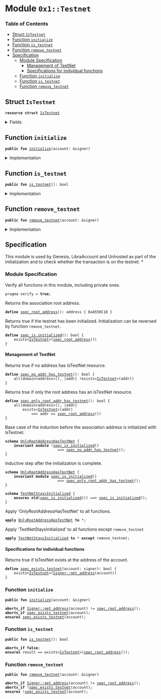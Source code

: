 
<a name="0x1_Testnet"></a>

# Module `0x1::Testnet`

### Table of Contents

-  [Struct `IsTestnet`](#0x1_Testnet_IsTestnet)
-  [Function `initialize`](#0x1_Testnet_initialize)
-  [Function `is_testnet`](#0x1_Testnet_is_testnet)
-  [Function `remove_testnet`](#0x1_Testnet_remove_testnet)
-  [Specification](#0x1_Testnet_Specification)
    -  [Module Specification](#0x1_Testnet_@Module_Specification)
        -  [Management of TestNet](#0x1_Testnet_@Management_of_TestNet)
        -  [Specifications for individual functions](#0x1_Testnet_@Specifications_for_individual_functions)
    -  [Function `initialize`](#0x1_Testnet_Specification_initialize)
    -  [Function `is_testnet`](#0x1_Testnet_Specification_is_testnet)
    -  [Function `remove_testnet`](#0x1_Testnet_Specification_remove_testnet)



<a name="0x1_Testnet_IsTestnet"></a>

## Struct `IsTestnet`



<pre><code><b>resource</b> <b>struct</b> <a href="#0x1_Testnet_IsTestnet">IsTestnet</a>
</code></pre>



<details>
<summary>Fields</summary>


<dl>
<dt>

<code>dummy_field: bool</code>
</dt>
<dd>

</dd>
</dl>


</details>

<a name="0x1_Testnet_initialize"></a>

## Function `initialize`



<pre><code><b>public</b> <b>fun</b> <a href="#0x1_Testnet_initialize">initialize</a>(account: &signer)
</code></pre>



<details>
<summary>Implementation</summary>


<pre><code><b>public</b> <b>fun</b> <a href="#0x1_Testnet_initialize">initialize</a>(account: &signer) {
    <b>assert</b>(<a href="Signer.md#0x1_Signer_address_of">Signer::address_of</a>(account) == <a href="CoreAddresses.md#0x1_CoreAddresses_ASSOCIATION_ROOT_ADDRESS">CoreAddresses::ASSOCIATION_ROOT_ADDRESS</a>(), 0);
    move_to(account, <a href="#0x1_Testnet_IsTestnet">IsTestnet</a>{})
}
</code></pre>



</details>

<a name="0x1_Testnet_is_testnet"></a>

## Function `is_testnet`



<pre><code><b>public</b> <b>fun</b> <a href="#0x1_Testnet_is_testnet">is_testnet</a>(): bool
</code></pre>



<details>
<summary>Implementation</summary>


<pre><code><b>public</b> <b>fun</b> <a href="#0x1_Testnet_is_testnet">is_testnet</a>(): bool {
    exists&lt;<a href="#0x1_Testnet_IsTestnet">IsTestnet</a>&gt;(<a href="CoreAddresses.md#0x1_CoreAddresses_ASSOCIATION_ROOT_ADDRESS">CoreAddresses::ASSOCIATION_ROOT_ADDRESS</a>())
}
</code></pre>



</details>

<a name="0x1_Testnet_remove_testnet"></a>

## Function `remove_testnet`



<pre><code><b>public</b> <b>fun</b> <a href="#0x1_Testnet_remove_testnet">remove_testnet</a>(account: &signer)
</code></pre>



<details>
<summary>Implementation</summary>


<pre><code><b>public</b> <b>fun</b> <a href="#0x1_Testnet_remove_testnet">remove_testnet</a>(account: &signer)
<b>acquires</b> <a href="#0x1_Testnet_IsTestnet">IsTestnet</a> {
    <b>assert</b>(<a href="Signer.md#0x1_Signer_address_of">Signer::address_of</a>(account) == <a href="CoreAddresses.md#0x1_CoreAddresses_ASSOCIATION_ROOT_ADDRESS">CoreAddresses::ASSOCIATION_ROOT_ADDRESS</a>(), 0);
    <a href="#0x1_Testnet_IsTestnet">IsTestnet</a>{} = move_from&lt;<a href="#0x1_Testnet_IsTestnet">IsTestnet</a>&gt;(<a href="CoreAddresses.md#0x1_CoreAddresses_ASSOCIATION_ROOT_ADDRESS">CoreAddresses::ASSOCIATION_ROOT_ADDRESS</a>());
}
</code></pre>



</details>

<a name="0x1_Testnet_Specification"></a>

## Specification


This module is used by Genesis, LibraAccount and Unhosted as part of
the initialization and to check whether the transaction is on the
testnet.
*

<a name="0x1_Testnet_@Module_Specification"></a>

### Module Specification


Verify all functions in this module, including private ones.


<pre><code>pragma verify = <b>true</b>;
</code></pre>


Returns the association root address.


<a name="0x1_Testnet_spec_root_address"></a>


<pre><code><b>define</b> <a href="#0x1_Testnet_spec_root_address">spec_root_address</a>(): address { 0xA550C18 }
</code></pre>


Returns true if the testnet has been initialized.
Initialization can be reversed by function
<code>remove_testnet</code>.


<a name="0x1_Testnet_spec_is_initialized"></a>


<pre><code><b>define</b> <a href="#0x1_Testnet_spec_is_initialized">spec_is_initialized</a>(): bool {
    exists&lt;<a href="#0x1_Testnet_IsTestnet">IsTestnet</a>&gt;(<a href="#0x1_Testnet_spec_root_address">spec_root_address</a>())
}
</code></pre>



<a name="0x1_Testnet_@Management_of_TestNet"></a>

#### Management of TestNet


Returns true if no address has IsTestNet resource.


<a name="0x1_Testnet_spec_no_addr_has_testnet"></a>


<pre><code><b>define</b> <a href="#0x1_Testnet_spec_no_addr_has_testnet">spec_no_addr_has_testnet</a>(): bool {
    all(domain&lt;address&gt;(), |addr| !exists&lt;<a href="#0x1_Testnet_IsTestnet">IsTestnet</a>&gt;(addr))
}
</code></pre>


Returns true if only the root address has an IsTestNet resource.


<a name="0x1_Testnet_spec_only_root_addr_has_testnet"></a>


<pre><code><b>define</b> <a href="#0x1_Testnet_spec_only_root_addr_has_testnet">spec_only_root_addr_has_testnet</a>(): bool {
    all(domain&lt;address&gt;(), |addr|
        exists&lt;<a href="#0x1_Testnet_IsTestnet">IsTestnet</a>&gt;(addr)
            ==&gt; addr == <a href="#0x1_Testnet_spec_root_address">spec_root_address</a>())
}
</code></pre>




<a name="0x1_Testnet_OnlyRootAddressHasTestNet"></a>

Base case of the induction before the association address is
initialized with IsTestnet.


<pre><code><b>schema</b> <a href="#0x1_Testnet_OnlyRootAddressHasTestNet">OnlyRootAddressHasTestNet</a> {
    <b>invariant</b> <b>module</b> !<a href="#0x1_Testnet_spec_is_initialized">spec_is_initialized</a>()
                        ==&gt; <a href="#0x1_Testnet_spec_no_addr_has_testnet">spec_no_addr_has_testnet</a>();
}
</code></pre>


Inductive step after the initialization is complete.


<pre><code><b>schema</b> <a href="#0x1_Testnet_OnlyRootAddressHasTestNet">OnlyRootAddressHasTestNet</a> {
    <b>invariant</b> <b>module</b> <a href="#0x1_Testnet_spec_is_initialized">spec_is_initialized</a>()
                        ==&gt; <a href="#0x1_Testnet_spec_only_root_addr_has_testnet">spec_only_root_addr_has_testnet</a>();
}
</code></pre>




<a name="0x1_Testnet_TestNetStaysInitialized"></a>


<pre><code><b>schema</b> <a href="#0x1_Testnet_TestNetStaysInitialized">TestNetStaysInitialized</a> {
    <b>ensures</b> <b>old</b>(<a href="#0x1_Testnet_spec_is_initialized">spec_is_initialized</a>()) ==&gt; <a href="#0x1_Testnet_spec_is_initialized">spec_is_initialized</a>();
}
</code></pre>



Apply 'OnlyRootAddressHasTestNet' to all functions.


<pre><code><b>apply</b> <a href="#0x1_Testnet_OnlyRootAddressHasTestNet">OnlyRootAddressHasTestNet</a> <b>to</b> *;
</code></pre>


Apply 'TestNetStaysInitialized' to all functions except
<code>remove_testnet</code>


<pre><code><b>apply</b> <a href="#0x1_Testnet_TestNetStaysInitialized">TestNetStaysInitialized</a> <b>to</b> * <b>except</b> remove_testnet;
</code></pre>



<a name="0x1_Testnet_@Specifications_for_individual_functions"></a>

#### Specifications for individual functions


Returns true if IsTestNet exists at the address of the account.


<a name="0x1_Testnet_spec_exists_testnet"></a>


<pre><code><b>define</b> <a href="#0x1_Testnet_spec_exists_testnet">spec_exists_testnet</a>(account: signer): bool {
    exists&lt;<a href="#0x1_Testnet_IsTestnet">IsTestnet</a>&gt;(<a href="Signer.md#0x1_Signer_get_address">Signer::get_address</a>(account))
}
</code></pre>



<a name="0x1_Testnet_Specification_initialize"></a>

### Function `initialize`


<pre><code><b>public</b> <b>fun</b> <a href="#0x1_Testnet_initialize">initialize</a>(account: &signer)
</code></pre>




<pre><code><b>aborts_if</b> <a href="Signer.md#0x1_Signer_get_address">Signer::get_address</a>(account) != <a href="#0x1_Testnet_spec_root_address">spec_root_address</a>();
<b>aborts_if</b> <a href="#0x1_Testnet_spec_exists_testnet">spec_exists_testnet</a>(account);
<b>ensures</b> <a href="#0x1_Testnet_spec_exists_testnet">spec_exists_testnet</a>(account);
</code></pre>



<a name="0x1_Testnet_Specification_is_testnet"></a>

### Function `is_testnet`


<pre><code><b>public</b> <b>fun</b> <a href="#0x1_Testnet_is_testnet">is_testnet</a>(): bool
</code></pre>




<pre><code><b>aborts_if</b> <b>false</b>;
<b>ensures</b> result == exists&lt;<a href="#0x1_Testnet_IsTestnet">IsTestnet</a>&gt;(<a href="#0x1_Testnet_spec_root_address">spec_root_address</a>());
</code></pre>



<a name="0x1_Testnet_Specification_remove_testnet"></a>

### Function `remove_testnet`


<pre><code><b>public</b> <b>fun</b> <a href="#0x1_Testnet_remove_testnet">remove_testnet</a>(account: &signer)
</code></pre>




<pre><code><b>aborts_if</b> <a href="Signer.md#0x1_Signer_get_address">Signer::get_address</a>(account) != <a href="#0x1_Testnet_spec_root_address">spec_root_address</a>();
<b>aborts_if</b> !<a href="#0x1_Testnet_spec_exists_testnet">spec_exists_testnet</a>(account);
<b>ensures</b> !<a href="#0x1_Testnet_spec_exists_testnet">spec_exists_testnet</a>(account);
</code></pre>
